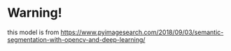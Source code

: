 # Warning!

this model is from https://www.pyimagesearch.com/2018/09/03/semantic-segmentation-with-opencv-and-deep-learning/
